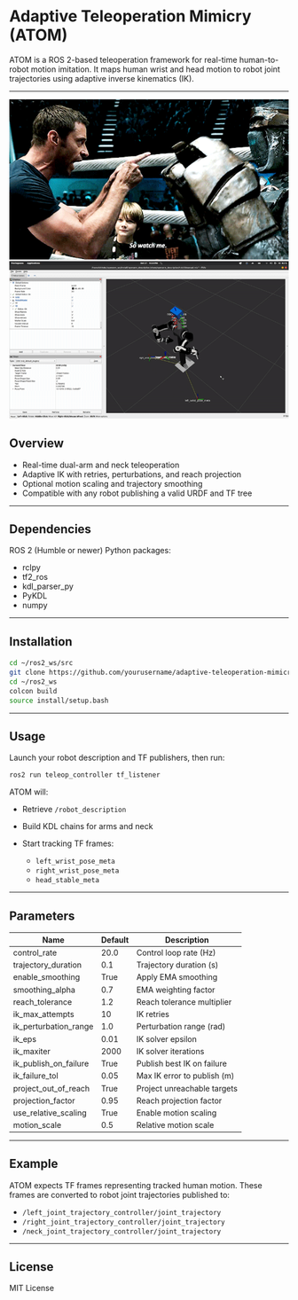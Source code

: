 # Adaptive Teleoperation Mimicry (ATOM)

ATOM is a ROS 2-based teleoperation framework for real-time human-to-robot motion imitation.
It maps human wrist and head motion to robot joint trajectories using adaptive inverse kinematics (IK).

---

![Real Steel](realsteel.gif)
![Teleoperation](teleop.gif)

## Overview

* Real-time dual-arm and neck teleoperation
* Adaptive IK with retries, perturbations, and reach projection
* Optional motion scaling and trajectory smoothing
* Compatible with any robot publishing a valid URDF and TF tree

---

## Dependencies

ROS 2 (Humble or newer)
Python packages:

* rclpy
* tf2_ros
* kdl_parser_py
* PyKDL
* numpy

---

## Installation

```bash
cd ~/ros2_ws/src
git clone https://github.com/yourusername/adaptive-teleoperation-mimicry.git
cd ~/ros2_ws
colcon build
source install/setup.bash
```

---

## Usage

Launch your robot description and TF publishers, then run:

```bash
ros2 run teleop_controller tf_listener
```

ATOM will:

* Retrieve `/robot_description`
* Build KDL chains for arms and neck
* Start tracking TF frames:

  * `left_wrist_pose_meta`
  * `right_wrist_pose_meta`
  * `head_stable_meta`

---

## Parameters

| Name                  | Default | Description                 |
| --------------------- | ------- | --------------------------- |
| control_rate          | 20.0    | Control loop rate (Hz)      |
| trajectory_duration   | 0.1     | Trajectory duration (s)     |
| enable_smoothing      | True    | Apply EMA smoothing         |
| smoothing_alpha       | 0.7     | EMA weighting factor        |
| reach_tolerance       | 1.2     | Reach tolerance multiplier  |
| ik_max_attempts       | 10      | IK retries                  |
| ik_perturbation_range | 1.0     | Perturbation range (rad)    |
| ik_eps                | 0.01    | IK solver epsilon           |
| ik_maxiter            | 2000    | IK solver iterations        |
| ik_publish_on_failure | True    | Publish best IK on failure  |
| ik_failure_tol        | 0.05    | Max IK error to publish (m) |
| project_out_of_reach  | True    | Project unreachable targets |
| projection_factor     | 0.95    | Reach projection factor     |
| use_relative_scaling  | True    | Enable motion scaling       |
| motion_scale          | 0.5     | Relative motion scale       |

---

## Example

ATOM expects TF frames representing tracked human motion.
These frames are converted to robot joint trajectories published to:

* `/left_joint_trajectory_controller/joint_trajectory`
* `/right_joint_trajectory_controller/joint_trajectory`
* `/neck_joint_trajectory_controller/joint_trajectory`

---

## License

MIT License
